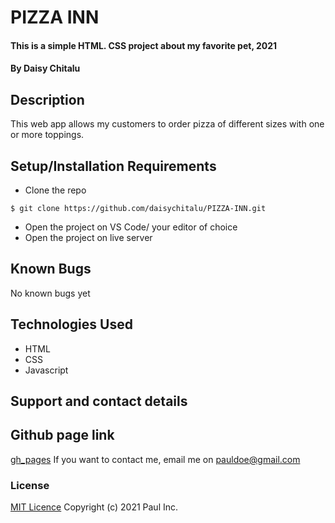# PIZZA INN
#### This is a simple HTML. CSS project about my favorite pet, 2021
#### By  Daisy Chitalu
## Description
This web app allows my customers to order pizza of different sizes with one or more toppings. 
## Setup/Installation Requirements
* Clone the repo
```
$ git clone https://github.com/daisychitalu/PIZZA-INN.git
```
* Open  the project on VS Code/ your editor of choice
* Open the project on live server
## Known Bugs
No known bugs yet
## Technologies Used
* HTML
* CSS
* Javascript
## Support and contact details
## Github page link
[gh_pages](https://daisychitalu.github.io/PIZZA-INN/)
If you want to contact me, email me on pauldoe@gmail.com
### License
[MIT Licence](https://choosealicense.com/licenses/mit/)
Copyright (c) 2021 Paul Inc.